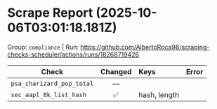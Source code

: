 # Scrape Report (2025-10-06T03:01:18.181Z)

Group: `compliance`  |  Run: https://github.com/AlbertoRoca96/scraping-checks-scheduler/actions/runs/18268719426

| Check | Changed | Keys | Error |
|---|:---:|:--|:--|
| `psa_charizard_pop_total` | — |  |  |
| `sec_aapl_8k_list_hash` | ✅ | hash, length |  |
